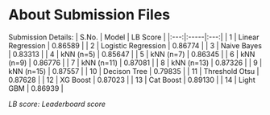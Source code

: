 # About Submission Files
Submission Details:
| S.No. | Model | LB Score |
|:---:|:-----|:---:|
| 1 | Linear Regression | 0.86589 |
| 2 | Logistic Regression | 0.86774 |
| 3 | Naive Bayes | 0.83313 |
| 4 | kNN (n=5) | 0.85647 |
| 5 | kNN (n=7) | 0.86345 |
| 6 | kNN (n=9) | 0.86776 |
| 7 | kNN (n=11) | 0.87081 |
| 8 | kNN (n=13) | 0.87326 |
| 9 | kNN (n=15) | 0.87557 |
| 10 | Decison Tree | 0.79835 |
| 11 | Threshold Otsu | 0.87628 |
| 12 | XG Boost | 0.87023 |
| 13 | Cat Boost | 0.89130 |
| 14 | Light GBM | 0.86939 |

*LB score: Leaderboard score*